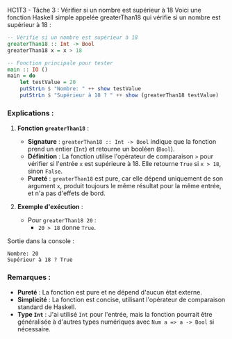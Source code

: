 HC1T3 - Tâche 3 : Vérifier si un nombre est supérieur à 18
Voici une fonction Haskell simple appelée greaterThan18 qui vérifie si un nombre est supérieur à 18 :

```haskell
-- Vérifie si un nombre est supérieur à 18
greaterThan18 :: Int -> Bool
greaterThan18 x = x > 18

-- Fonction principale pour tester
main :: IO ()
main = do
    let testValue = 20
    putStrLn $ "Nombre: " ++ show testValue
    putStrLn $ "Supérieur à 18 ? " ++ show (greaterThan18 testValue)
```

### Explications :

1. **Fonction `greaterThan18`** :
   - **Signature** : `greaterThan18 :: Int -> Bool` indique que la fonction prend un entier (`Int`) et retourne un booléen (`Bool`).
   - **Définition** : La fonction utilise l'opérateur de comparaison `>` pour vérifier si l'entrée `x` est supérieure à 18. Elle retourne `True` si `x > 18`, sinon `False`.
   - **Pureté** : `greaterThan18` est pure, car elle dépend uniquement de son argument `x`, produit toujours le même résultat pour la même entrée, et n'a pas d'effets de bord.

2. **Exemple d'exécution** :
   - Pour `greaterThan18 20` :
     - `20 > 18` donne `True`.

Sortie dans la console :
```
Nombre: 20
Supérieur à 18 ? True
```

### Remarques :
- **Pureté** : La fonction est pure et ne dépend d'aucun état externe.
- **Simplicité** : La fonction est concise, utilisant l'opérateur de comparaison standard de Haskell.
- **Type `Int`** : J'ai utilisé `Int` pour l'entrée, mais la fonction pourrait être généralisée à d'autres types numériques avec `Num a => a -> Bool` si nécessaire.
